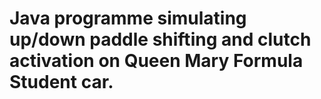 # Java programme simulating up/down paddle shifting and clutch activation on Queen Mary Formula Student car.
